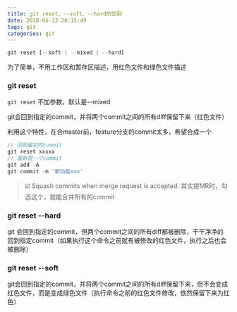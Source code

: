 ```yaml
---
title: git reset、--soft、--hard的区别
date: 2018-06-13 20:15:49
tags: git
categories: git
---
```

```js
git reset [--soft | --mixed | --hard] 
```
为了简单，不用工作区和暂存区描述，用红色文件和绿色文件描述

### git reset 
`git reset` 不加参数，默认是--mixed 

git会回到指定的commit，并将两个commit之间的所有diff保留下来（红色文件）

利用这个特性，在合master前，feature分支的commit太多，希望合成一个
```js
// 回到最初的commit
git reset xxxxx
// 重新提一个commit
git add -A
git commit -m '新功能xxx'
```
> ☑️ Squash commits when merge request is accepted.
> 其实提MR时，勾选这个，就能合并所有的commit

### git reset --hard
git 会回到指定的commit，但两个commit之间的所有diff都被删除，干干净净的回到指定commit（如果执行这个命令之前就有被修改的红色文件，执行之后也会被删除）

### git reset --soft
git会回到指定的commit，并将两个commit之间的所有diff保留下来，但不会变成红色文件，而是变成绿色文件（执行命令之前的红色文件修改，依然保留下来为红色）